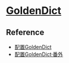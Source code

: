 # [GoldenDict](https://github.com/goldendict/goldendict)

## Reference

- [配置GoldenDict](https://scillidan.github.io/YAFA-site/blog/goldendict/)
- [配置GoldenDict·番外](https://scillidan.github.io/YAFA-site/blog/goldendict-expand/)